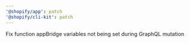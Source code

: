 ```yaml
---
'@shopify/app': patch
'@shopify/cli-kit': patch
---
```


Fix function appBridge variables not being set during GraphQL mutation
